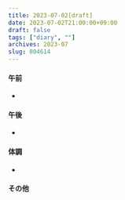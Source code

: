 ```yaml
---
title: 2023-07-02[draft]
date: 2023-07-02T21:00:00+09:00
draft: false
tags: ["diary", ""]
archives: 2023-07
slug: 804614
---
```

#### 午前
- 
#### 午後
- 
#### 体調
- 
#### その他